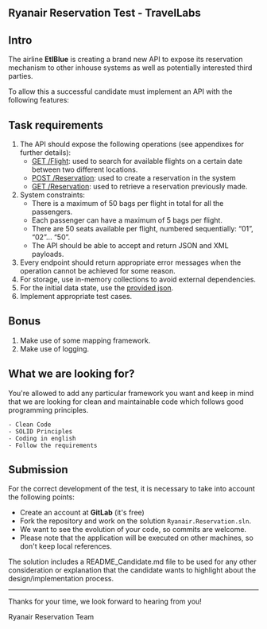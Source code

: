 ## Ryanair Reservation Test - TravelLabs

## Intro
The airline **EtlBlue** is creating a brand new API to expose its reservation mechanism to other inhouse systems as well as potentially interested third parties. 

To allow this a successful candidate must implement an API with the following features:

## Task requirements

 1. The API should expose the following operations (see appendixes for further details):
    * [GET /Flight](AppendixI.md): used to search for available flights on a certain date between two different locations.
    * [POST /Reservation](AppendixII.md): used to create a reservation in the system
    * [GET /Reservation](AppendixIII.md): used to retrieve a reservation previously made.
 2. System constraints:
    * There is a maximum of 50 bags per flight in total for all the passengers.
    * Each passenger can have a maximum of 5 bags per flight.
    * There are 50 seats available per flight, numbered sequentially: “01”, “02”… “50”.
    * The API should be able to accept and return JSON and XML payloads.
 3. Every endpoint should return appropriate error messages when the operation cannot be achieved for some reason. 
 4. For storage, use in-memory collections to avoid external dependencies. 
 5. For the initial data state, use the [provided json](InitialState.json).
 6. Implement appropriate test cases.

## Bonus
1. Make use of some mapping framework.
2. Make use of logging.

## What we are looking for?
You're allowed to add any particular framework you want and keep in mind that we are looking for clean and maintainable code which follows good programming principles.

    - Clean Code
    - SOLID Principles
    - Coding in english
    - Follow the requirements

## Submission

For the correct development of the test, it is necessary to take into account the following points:

- Create an account at **GitLab** (it's free)
- Fork the repository and work on the solution `Ryanair.Reservation.sln`.
- We want to see the evolution of your code, so commits are welcome.
- Please note that the application will be executed on other machines, so don't keep local references.

The solution includes a README_Candidate.md file to be used for any other consideration or explanation that the candidate wants to highlight about the design/implementation process.

---

Thanks for your time, we look forward to hearing from you!

Ryanair Reservation Team